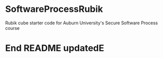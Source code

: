 # SoftwareProcessRubik
Rubik cube starter code for Auburn University's Secure Software Process course
# End README updatedE
